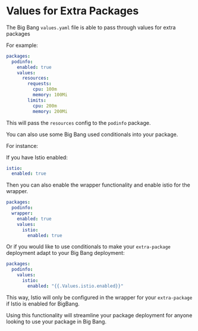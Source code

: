 # Values for Extra Packages

The Big Bang `values.yaml` file is able to pass through values for extra packages

For example:
```yaml
packages:
  podinfo:
    enabled: true
    values:
      resources:
        requests:
          cpu: 100m
          memory: 100Mi
        limits:
          cpu: 200m
          memory: 200Mi
```

This will pass the `resources` config to the `podinfo` package.  

You can also use some Big Bang used conditionals into your package.

For instance:

If you have Istio enabled:
```yaml
istio:
  enabled: true
```
Then you can also enable the wrapper functionality and enable istio for the wrapper.
```yaml
packages:
  podinfo:
  wrapper:
    enabled: true
    values:
      istio:
        enabled: true
```
Or if you would like to use conditionals to make your `extra-package` deployment adapt to your Big Bang deployment:

```yaml
packages:
  podinfo:
    values:
      istio:
        enabled: "{{.Values.istio.enabled}}"
```
This way, Istio will only be configured in the wrapper for your `extra-package` if Istio is enabled for BigBang.


Using this functionality will streamline your package deployment for anyone looking to use your package in Big Bang.
